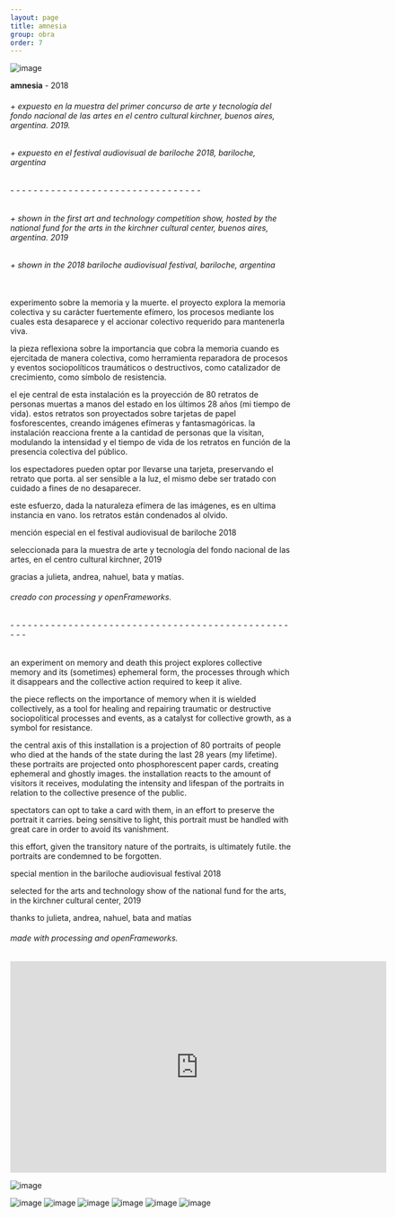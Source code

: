 ```yaml
---
layout: page
title: amnesia
group: obra
order: 7
---
```


![image](public/images/amnesia_01.jpg)

  **amnesia** - 2018

###### + expuesto en la muestra del primer concurso de arte y tecnología del fondo nacional de las artes en el centro cultural kirchner, buenos aires, argentina. 2019.
###### + expuesto en el festival audiovisual de bariloche 2018, bariloche, argentina
###### - - - - - - - - - - - - - - - - - - - - - - - - - - - - - - - - -
###### + shown in the first art and technology competition show, hosted by the national fund for the arts in the kirchner cultural center, buenos aires, argentina. 2019
###### + shown in the 2018 bariloche audiovisual festival, bariloche, argentina

\
experimento sobre la memoria y la muerte.
el proyecto explora la memoria colectiva y su carácter fuertemente efímero, los procesos mediante los cuales esta desaparece y el accionar colectivo requerido para mantenerla viva.

la pieza reflexiona sobre la importancia que cobra la memoria cuando es ejercitada de manera colectiva, como herramienta reparadora de procesos y eventos sociopolíticos traumáticos o destructivos, como catalizador de crecimiento, como símbolo de resistencia.

el eje central de esta instalación es la proyección de 80 retratos de personas muertas a manos del estado en los últimos 28 años (mi tiempo de vida). estos retratos son proyectados sobre tarjetas de papel fosforescentes, creando imágenes efímeras y fantasmagóricas. la instalación reacciona frente a la cantidad de personas que la visitan, modulando la intensidad y el tiempo de vida de los retratos en función de la presencia colectiva del público.

los espectadores pueden optar por llevarse una tarjeta, preservando el retrato que porta. al ser sensible a la luz, el mismo debe ser tratado con cuidado a fines de no desaparecer.

este esfuerzo, dada la naturaleza efímera de las imágenes, es en ultima instancia en vano. los retratos están condenados al olvido.

mención especial en el festival audiovisual de bariloche 2018

seleccionada para la muestra de arte y tecnología del fondo nacional de las artes, en el centro cultural kirchner, 2019

gracias a julieta, andrea, nahuel, bata y matías.

###### creado con processing y openFrameworks.

###### - - - - - - - - - - - - - - - - - - - - - - - - - - - - - - - - - - - - - - - - - - - - - - - - - - -

an experiment on memory and death
this project explores collective memory and its (sometimes) ephemeral form, the processes through which it disappears and the collective action required to keep it alive.

the piece reflects on the importance of memory when it is wielded collectively, as a tool for healing and repairing traumatic or destructive sociopolitical processes and events, as a catalyst for collective growth, as a symbol for resistance.

the central axis of this installation is a projection of 80 portraits of people who died at the hands of the state during the last 28 years (my lifetime). these portraits are projected onto phosphorescent paper cards, creating ephemeral and ghostly images. the installation reacts to the amount of visitors it receives, modulating the intensity and lifespan of the portraits in relation to the collective presence of the public.

spectators can opt to take a card with them, in an effort to preserve the portrait it carries. being sensitive to light, this portrait must be handled with great care in order to avoid its vanishment.

this effort, given the transitory nature of the portraits, is ultimately futile. the portraits are condemned to be forgotten.

special mention in the bariloche audiovisual festival 2018

selected for the arts and technology show of the national fund for the arts, in the kirchner cultural center, 2019

thanks to julieta, andrea, nahuel, bata and matías

###### made with processing and openFrameworks.

<iframe src="https://player.vimeo.com/video/310169031?color=ffffff&title=0&byline=0&portrait=0" width="670" height="377" frameborder="0" allow="autoplay; fullscreen; picture-in-picture" allowfullscreen></iframe>

![image](public/images/amnesia_gif_01.gif)

![image](public/images/amnesia_02.jpg)
![image](public/images/amnesia_03.jpg)
![image](public/images/amnesia_04.jpg)
![image](public/images/amnesia_05.jpg)
![image](public/images/amnesia_06.jpg)
![image](public/images/amnesia_07.jpg)
